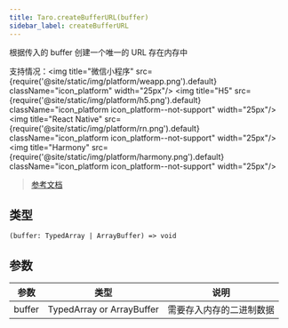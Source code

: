 ```yaml
---
title: Taro.createBufferURL(buffer)
sidebar_label: createBufferURL
---
```


根据传入的 buffer 创建一个唯一的 URL 存在内存中

支持情况：<img title="微信小程序" src={require('@site/static/img/platform/weapp.png').default} className="icon_platform" width="25px"/> <img title="H5" src={require('@site/static/img/platform/h5.png').default} className="icon_platform icon_platform--not-support" width="25px"/> <img title="React Native" src={require('@site/static/img/platform/rn.png').default} className="icon_platform icon_platform--not-support" width="25px"/> <img title="Harmony" src={require('@site/static/img/platform/harmony.png').default} className="icon_platform icon_platform--not-support" width="25px"/>

> [参考文档](https://developers.weixin.qq.com/miniprogram/dev/api/storage/wx.createBufferURL.html)

## 类型

```tsx
(buffer: TypedArray | ArrayBuffer) => void
```

## 参数

| 参数 | 类型 | 说明 |
| --- | --- | --- |
| buffer | TypedArray or ArrayBuffer | 需要存入内存的二进制数据 |
